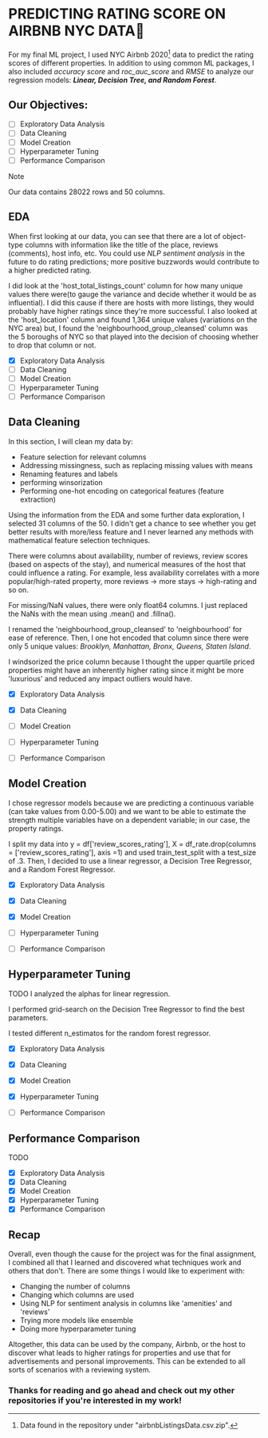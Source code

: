 # PREDICTING RATING SCORE ON AIRBNB NYC DATA🚀

For my final ML project, I used NYC Airbnb 2020[^1] data to predict the rating scores of different properties. In addition to using common ML packages, I also included *accuracy score* and *roc_auc_score* and *RMSE* to 
analyze our regression models: ***Linear, Decision Tree, and Random Forest***. 

## **Our Objectives:**
- [ ] Exploratory Data Analysis
- [ ] Data Cleaning
- [ ] Model Creation
- [ ] Hyperparameter Tuning
- [ ] Performance Comparison

> [!NOTE]
> Our data contains 28022 rows and 50 columns.


## **EDA**
When first looking at our data, you can see that there are a lot of object-type columns with information like the title of the place, reviews (comments), host info, etc. You could use *NLP sentiment 
analysis* in the future to do rating predictions; more positive buzzwords would contribute to a higher predicted rating.

I did look at the 'host_total_listings_count' column for how many unique values there were(to gauge the variance and decide whether it would be as influential). I did this cause if there are hosts with more listings, 
they would probably have higher ratings since they're more successful.
I also looked at the 'host_location' column and found 1,364 unique values (variations on the NYC area) but, I found the 'neighbourhood_group_cleansed' column was the 5 boroughs of NYC so that played into the decision
of choosing whether to drop that column or not.

- [X] Exploratory Data Analysis
- [ ] Data Cleaning
- [ ] Model Creation
- [ ] Hyperparameter Tuning
- [ ] Performance Comparison

## **Data Cleaning**
In this section, I will clean my data by:
+ Feature selection for relevant columns
+ Addressing missingness, such as replacing missing values with means
+ Renaming features and labels
+ performing winsorization
+ Performing one-hot encoding on categorical features (feature extraction)

Using the information from the EDA and some further data exploration, I selected 31 columns of the 50. I didn't get a chance to see whether you get better results with more/less feature 
and I never learned any methods with mathematical feature selection techniques. 

There were columns about availability, number of reviews, review scores (based on aspects of the stay), and numerical measures of the host that could influence a rating. For example, less availability correlates with
a more popular/high-rated property, more reviews -> more stays -> high-rating and so on.

For missing/NaN values, there were only float64 columns. I just replaced the NaNs with the mean using .mean() and .fillna().

I renamed the 'neighbourhood_group_cleansed' to 'neighbourhood' for ease of reference. Then, I one hot encoded that column since there were only 5 unique values: *Brooklyn, Manhattan, Bronx, Queens, Staten Island*.

I windsorized the price column because I thought the upper quartile priced properties might have an inherently higher rating since it might be more 'luxurious' and reduced any impact outliers would have.

- [X] Exploratory Data Analysis
- [X] Data Cleaning
- [ ] Model Creation
- [ ] Hyperparameter Tuning
- [ ] Performance Comparison


## **Model Creation**
I chose regressor models because we are predicting a continuous variable (can take values from 0.00-5.00) and we want to be able to estimate the strength multiple variables have on a dependent variable; in our case,
the property ratings.

I split my data into y = df['review_scores_rating'], X = df_rate.drop(columns = ['review_scores_rating'], axis =1) and used train_test_split with a test_size of .3. Then, I decided to use a linear regressor,
a Decision Tree Regressor, and a Random Forest Regressor. 

- [X] Exploratory Data Analysis
- [X] Data Cleaning
- [X] Model Creation
- [ ] Hyperparameter Tuning
- [ ] Performance Comparison


## **Hyperparameter Tuning**

TODO 
I analyzed the alphas for linear regression.

I performed grid-search on the Decision Tree Regressor to find the best parameters.

I tested different n_estimatos for the random forest regressor.

- [X] Exploratory Data Analysis
- [X] Data Cleaning
- [X] Model Creation
- [X] Hyperparameter Tuning
- [ ] Performance Comparison


## **Performance Comparison**
TODO
- [X] Exploratory Data Analysis
- [X] Data Cleaning
- [X] Model Creation
- [X] Hyperparameter Tuning
- [X] Performance Comparison

## **Recap**
Overall, even though the cause for the project was for the final assignment, I combined all that I learned and discovered what techniques work and others that don't. There are some things I would like to experiment with:
+ Changing the number of columns
+ Changing which columns are used
+ Using NLP for sentiment analysis in columns like 'amenities' and 'reviews'
+ Trying more models like ensemble
+ Doing more hyperparameter tuning

Altogether, this data can be used by the company, Airbnb, or the host to discover what leads to higher ratings for properties and use that for advertisements and personal improvements. This can be extended to all sorts
of scenarios with a reviewing system.

### Thanks for reading and go ahead and check out my other repositories if you're interested in my work!
[^1]: Data found in the repository under "airbnbListingsData.csv.zip".
